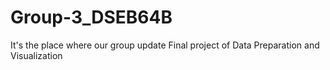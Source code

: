 # Group-3_DSEB64B
It's the place where our group update Final project of Data Preparation and Visualization
